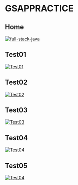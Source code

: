 # GSAPPRACTICE
## Home
<a href="https://gsaptests.vercel.app/"><img alt="full-stack-java"  src="https://github.com/user-attachments/assets/9d929be5-bf23-49d6-afd0-b9ffc3353ee5"/></a>
## Test01
<a href="https://gsaptests.vercel.app/Test01/index.html"><img alt="Test01"  src="https://github.com/user-attachments/assets/ddc9948f-1b29-4905-a749-7ab788f19395"/></a>
## Test02
<a href="https://gsaptests.vercel.app/Test02/index.html"><img alt="Test02"  src="https://github.com/user-attachments/assets/ddc9948f-1b29-4905-ab788f19395"/></a>
## Test03
<a href="https://gsaptests.vercel.app/Test03/index.html"><img alt="Test03"  src="https://github.com/user-attachments/assets/e3408ec4-4cfe-42bd-8a17-67d9b5f8217f"/></a>
## Test04
<a href="https://gsaptests.vercel.app/Test04/index.html"><img alt="Test04"  src="https://github.com/user-attachments/assets/018411cc-3988-4dd9-bc5d-52436d5469ed"/></a>
## Test05
<a href="https://gsaptests.vercel.app/Test05/index.html"><img alt="Test04"  src="https://github.com/user-attachments/assets/8ec37955-d131-41fd-8f9d-7a3600a1d7a8"/></a>


